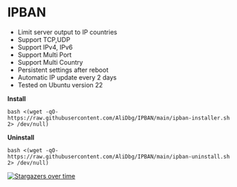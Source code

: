 # IPBAN

- Limit server output to IP countries
- Support TCP,UDP
- Support IPv4, IPv6
- Support Multi Port
- Support Multi Country
- Persistent settings after reboot
- Automatic IP update every 2 days
- Tested on Ubuntu version 22

**Install**
```
bash <(wget -qO- https://raw.githubusercontent.com/AliDbg/IPBAN/main/ipban-installer.sh 2> /dev/null)
```

**Uninstall**
```
bash <(wget -qO- https://raw.githubusercontent.com/AliDbg/IPBAN/main/ipban-uninstall.sh 2> /dev/null)
```
[![Stargazers over time](https://starchart.cc/AliDbg/IPBAN.svg)](https://starchart.cc/AliDbg/IPBAN)
